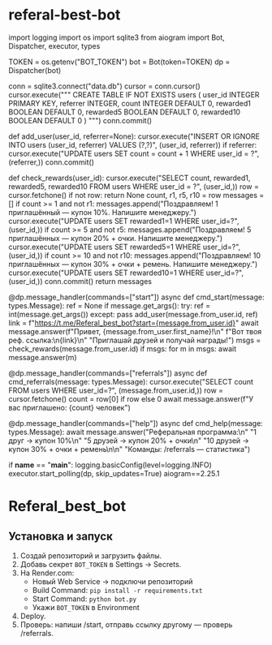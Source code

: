 # referal-best-bot
import logging
import os
import sqlite3
from aiogram import Bot, Dispatcher, executor, types

TOKEN = os.getenv("BOT_TOKEN")
bot = Bot(token=TOKEN)
dp = Dispatcher(bot)

conn = sqlite3.connect("data.db")
cursor = conn.cursor()
cursor.execute("""
CREATE TABLE IF NOT EXISTS users (
    user_id INTEGER PRIMARY KEY,
    referrer INTEGER,
    count INTEGER DEFAULT 0,
    rewarded1 BOOLEAN DEFAULT 0,
    rewarded5 BOOLEAN DEFAULT 0,
    rewarded10 BOOLEAN DEFAULT 0
)
""")
conn.commit()

def add_user(user_id, referrer=None):
    cursor.execute("INSERT OR IGNORE INTO users (user_id, referrer) VALUES (?,?)", (user_id, referrer))
    if referrer:
        cursor.execute("UPDATE users SET count = count + 1 WHERE user_id = ?", (referrer,))
        conn.commit()

def check_rewards(user_id):
    cursor.execute("SELECT count, rewarded1, rewarded5, rewarded10 FROM users WHERE user_id = ?", (user_id,))
    row = cursor.fetchone()
    if not row: return None
    count, r1, r5, r10 = row
    messages = []
    if count >= 1 and not r1:
        messages.append("Поздравляем! 1 приглашённый — купон 10%. Напишите менеджеру.")
        cursor.execute("UPDATE users SET rewarded1=1 WHERE user_id=?", (user_id,))
    if count >= 5 and not r5:
        messages.append("Поздравляем! 5 приглашённых — купон 20% + очки. Напишите менеджеру.")
        cursor.execute("UPDATE users SET rewarded5=1 WHERE user_id=?", (user_id,))
    if count >= 10 and not r10:
        messages.append("Поздравляем! 10 приглашённых — купон 30% + очки + ремень. Напишите менеджеру.")
        cursor.execute("UPDATE users SET rewarded10=1 WHERE user_id=?", (user_id,))
    conn.commit()
    return messages

@dp.message_handler(commands=["start"])
async def cmd_start(message: types.Message):
    ref = None
    if message.get_args():
        try:
            ref = int(message.get_args())
        except: pass
    add_user(message.from_user.id, ref)
    link = f"https://t.me/Referal_best_bot?start={message.from_user.id}"
    await message.answer(f"Привет, {message.from_user.first_name}!\n"
                         f"Вот твоя реф. ссылка:\n{link}\n"
                         "Приглашай друзей и получай награды!")
    msgs = check_rewards(message.from_user.id)
    if msgs:
        for m in msgs:
            await message.answer(m)

@dp.message_handler(commands=["referrals"])
async def cmd_referrals(message: types.Message):
    cursor.execute("SELECT count FROM users WHERE user_id=?", (message.from_user.id,))
    row = cursor.fetchone()
    count = row[0] if row else 0
    await message.answer(f"У вас приглашено: {count} человек")

@dp.message_handler(commands=["help"])
async def cmd_help(message: types.Message):
    await message.answer("Реферальная программа:\n"
                         "1 друг → купон 10%\n"
                         "5 друзей → купон 20% + очки\n"
                         "10 друзей → купон 30% + очки + ремень\n\n"
                         "Команды: /referrals — статистика")

if __name__ == "__main__":
    logging.basicConfig(level=logging.INFO)
    executor.start_polling(dp, skip_updates=True)
aiogram==2.25.1
# Referal_best_bot

## Установка и запуск

1. Создай репозиторий и загрузить файлы.
2. Добавь секрет `BOT_TOKEN` в Settings → Secrets.
3. На Render.com:
   - Новый Web Service → подключи репозиторий
   - Build Command: `pip install -r requirements.txt`
   - Start Command: `python bot.py`
   - Укажи `BOT_TOKEN` в Environment
4. Deploy.  
5. Проверь: напиши /start, отправь ссылку другому — проверь /referrals.
